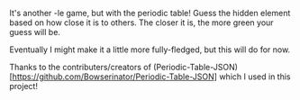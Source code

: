 It's another -le game, but with the periodic table! Guess the hidden element based on how close it is to others. The closer it is, the more green your guess will be. 

Eventually I might make it a little more fully-fledged, but this will do for now.

Thanks to the contributers/creators of (Periodic-Table-JSON)[https://github.com/Bowserinator/Periodic-Table-JSON] which I used in this project!